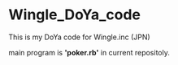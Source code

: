 Wingle_DoYa_code
================

This is my DoYa code for Wingle.inc (JPN)

main program is **'poker.rb'** in current repositoly.
